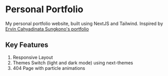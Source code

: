 # Personal Portfolio
My personal portfolio website, built using NextJS and Tailwind. 
Inspired by [Ervin Cahyadinata Sungkono's portfolio](https://github.com/ervin-sungkono/Portfolio-Website-v2)

## Key Features
1. Responsive Layout
2. Themes Switch (light and dark mode) using next-themes
3. 404 Page with particle animations 